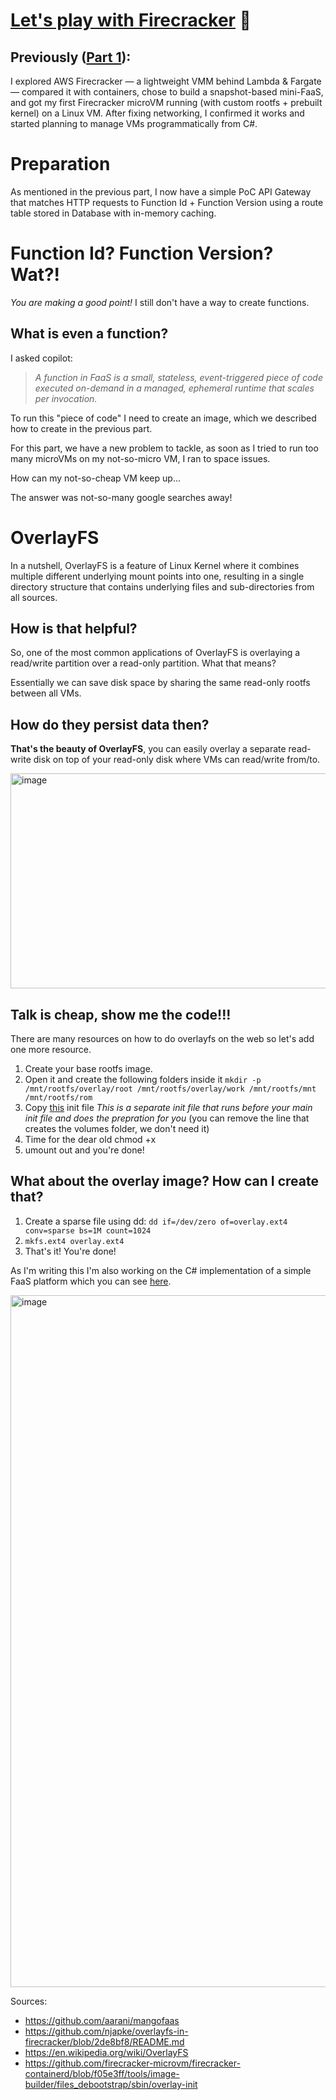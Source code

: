 # [Let's play with Firecracker](https://github.com/aarani/MangoFaaS) 🧨

## Previously ([Part 1](https://github.com/aarani/aarani/blob/master/boring/firecracker-experiments-01.md)):

I explored AWS Firecracker — a lightweight VMM behind Lambda & Fargate — compared it with containers, chose to build a snapshot-based mini-FaaS, and got my first Firecracker microVM running (with custom rootfs + prebuilt kernel) on a Linux VM. After fixing networking, I confirmed it works and started planning to manage VMs programmatically from C#.

# Preparation

As mentioned in the previous part, I now have a simple PoC API Gateway that matches HTTP requests to Function Id + Function Version using a route table stored in Database with in-memory caching.

# Function Id? Function Version? Wat?!

*You are making a good point!* I still don't have a way to create functions.

## What is even a function?

I asked copilot:
> *A function in FaaS is a small, stateless, event-triggered piece of code executed on-demand in a managed, ephemeral runtime that scales per invocation.*

To run this "piece of code" I need to create an image, which we described how to create in the previous part.

For this part, we have a new problem to tackle, as soon as I tried to run too many microVMs on my not-so-micro VM, I ran to space issues.

How can my not-so-cheap VM keep up...

The answer was not-so-many google searches away!

# OverlayFS

In a nutshell, OverlayFS is a feature of Linux Kernel where it combines multiple different underlying mount points into one, resulting in a single directory structure that contains underlying files and sub-directories from all sources.

## How is that helpful?

So, one of the most common applications of OverlayFS is overlaying a read/write partition over a read-only partition. What that means? 

Essentially we can save disk space by sharing the same read-only rootfs between all VMs.

## How do they persist data then?

**That's the beauty of OverlayFS**, you can easily overlay a separate read-write disk on top of your read-only disk where VMs can read/write from/to.

<img width="784" height="344" alt="image" src="https://github.com/user-attachments/assets/1a2a56ea-b53f-4e5d-826b-9b0fb5d88d6b" />

## Talk is cheap, show me the code!!!

There are many resources on how to do overlayfs on the web so let's add one more resource.

1. Create your base rootfs image.
2. Open it and create the following folders inside it
   `mkdir -p /mnt/rootfs/overlay/root /mnt/rootfs/overlay/work /mnt/rootfs/mnt /mnt/rootfs/rom`
3. Copy [this](https://github.com/firecracker-microvm/firecracker-containerd/blob/f05e3ff/tools/image-builder/files_debootstrap/sbin/overlay-init) init file *This is a separate init file that runs before your main init file and does the prepration for you* (you can remove the line that creates the volumes folder, we don't need it)
4. Time for the dear old chmod +x
5. umount out and you're done!

## What about the overlay image? How can I create that?

1. Create a sparse file using dd:
   `dd if=/dev/zero of=overlay.ext4 conv=sparse bs=1M count=1024`
3. `mkfs.ext4 overlay.ext4`
4. That's it! You're done!


As I'm writing this I'm also working on the C# implementation of a simple FaaS platform which you can see [here](https://github.com/aarani/mangofaas).

<img width="1654" height="1107" alt="image" src="https://github.com/user-attachments/assets/a0efb973-b6ef-4af9-b20e-0e61aea3517f" />


Sources: 
  - https://github.com/aarani/mangofaas
  - https://github.com/njapke/overlayfs-in-firecracker/blob/2de8bf8/README.md
  - https://en.wikipedia.org/wiki/OverlayFS
  - https://github.com/firecracker-microvm/firecracker-containerd/blob/f05e3ff/tools/image-builder/files_debootstrap/sbin/overlay-init
